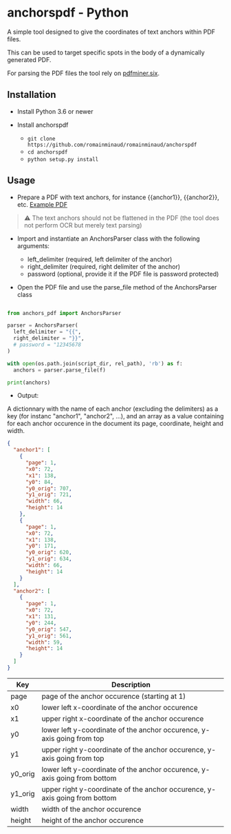 # anchorspdf - Python

A simple tool designed to give the coordinates of text anchors within PDF files.

This can be used to target specific spots in the body of a dynamically generated PDF.

For parsing the PDF files the tool rely on [pdfminer.six](https://github.com/pdfminer/pdfminer.six).

## Installation

- Install Python 3.6 or newer

- Install anchorspdf

  - `git clone https://github.com/romainminaud/romainminaud/anchorspdf`
  - `cd anchorspdf`
  - `python setup.py install`

## Usage

- Prepare a PDF with text anchors, for instance {{anchor1}}, {{anchor2}}, etc. [Example PDF](examples/pdf/demo.pdf)

> :warning: The text anchors should not be flattened in the PDF (the tool does not perform OCR but merely text parsing)

- Import and instantiate an AnchorsParser class with the following arguments:

  - left_delimiter (required, left delimiter of the anchor)
  - right_delimiter (required, right delimiter of the anchor)
  - password (optional, provide it if the PDF file is password protected)

- Open the PDF file and use the parse_file method of the AnchorsParser class

```python

from anchors_pdf import AnchorsParser

parser = AnchorsParser(
  left_delimiter = "{{",
  right_delimiter = "}}",
  # password = "12345678
)

with open(os.path.join(script_dir, rel_path), 'rb') as f:
  anchors = parser.parse_file(f)

print(anchors)

```

- Output:

A dictionnary with the name of each anchor (excluding the delimiters) as a key (for instanc "anchor1", "anchor2", ...), and an array as a value containing for each anchor occurence in the document its page, coordinate, height and width.

```json
{
  "anchor1": [
    {
      "page": 1,
      "x0": 72,
      "x1": 138,
      "y0": 84,
      "y0_orig": 707,
      "y1_orig": 721,
      "width": 66,
      "height": 14
    },
    {
      "page": 1,
      "x0": 72,
      "x1": 138,
      "y0": 171,
      "y0_orig": 620,
      "y1_orig": 634,
      "width": 66,
      "height": 14
    }
  ],
  "anchor2": [
    {
      "page": 1,
      "x0": 72,
      "x1": 131,
      "y0": 244,
      "y0_orig": 547,
      "y1_orig": 561,
      "width": 59,
      "height": 14
    }
  ]
}
```

| Key     | Description                                                                |
| ------- | -------------------------------------------------------------------------- |
| page    | page of the anchor occurence (starting at 1)                               |
| x0      | lower left x-coordinate of the anchor occurence                            |
| x1      | upper right x-coordinate of the anchor occurence                           |
| y0      | lower left y-coordinate of the anchor occurence, y-axis going from top     |
| y1      | upper right y-coordinate of the anchor occurence, y-axis going from top    |
| y0_orig | lower left y-coordinate of the anchor occurence, y-axis going from bottom  |
| y1_orig | upper right y-coordinate of the anchor occurence, y-axis going from bottom |
| width   | width of the anchor occurence                                              |
| height  | height of the anchor occurence                                             |
